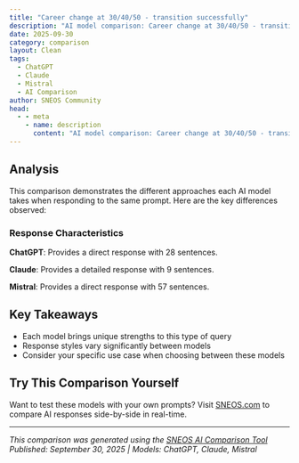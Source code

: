 ```yaml
---
title: "Career change at 30/40/50 - transition successfully"
description: "AI model comparison: Career change at 30/40/50 - transition successfully..."
date: 2025-09-30
category: comparison
layout: Clean
tags:
  - ChatGPT
  - Claude
  - Mistral
  - AI Comparison
author: SNEOS Community
head:
  - - meta
    - name: description
      content: "AI model comparison: Career change at 30/40/50 - transition successfully..."
---
```


<ChatComparison
  title="Career change at 30/40/50 - transition successfully"
  prompt="Career change at 30/40/50 - transition successfully"
  :responses='{"ChatGPT": "Successfully transitioning your career at 30, 40, or 50 involves thoughtful planning, skill-building, and mindset shifts. Here are tailored strategies to help you navigate a career change at each stage:\n\n### Career Change at 30\n- **Assess Your Current Situation:** Evaluate what you like and dislike about your current job.\n- **Identify Your Passion:** Explore careers aligned with your interests and values.\n- **Skill Up:** Consider certifications, courses, or degrees that enhance your qualifications.\n- **Network:** Connect with professionals in your desired field through LinkedIn, industry events, or informational interviews.\n- **Gain Experience:** Volunteer, freelance, or take part-time roles to build relevant experience.\n- **Plan Financially:** Save money to cushion the transition period when income might be unstable.\n- **Stay Flexible:** Be open to entry-level roles to get your foot in the door.\n\n### Career Change at 40\n- **Leverage Your Experience:** Highlight transferable skills and accomplishments from your current career.\n- **Clarify Goals:** Know why you want to change and what you aim to achieve.\n- **Re-skill and Up-skill:** Enroll in advanced training, workshops, or even higher education if needed.\n- **Seek Mentorship:** Find mentors who\u2019ve successfully transitioned or excelled in your target field.\n- **Update Your Personal Brand:** Refresh your resume, LinkedIn profile, and cover letter to reflect your career goals.\n- **Network Strategically:** Attend industry seminars, join professional groups, and engage in social media.\n- **Consider Interim Roles:** Look for roles that bridge your current expertise and new career.\n\n### Career Change at 50\n- **Reflect on Your Strengths:** Focus on wisdom, leadership, and experience as valuable assets.\n- **Stay Current:** Update technical skills and familiarize yourself with industry trends.\n- **Consider Consulting:** Use your expertise to consult or freelance in your field or related areas.\n- **Tailor Your Resume:** Emphasize achievements and skills rather than dates.\n- **Network Widely:** Connect with peers, alumni networks, and professional organizations.\n- **Be Open to Learning:** Embrace new technologies and methodologies.\n- **Plan Financially:** Understand how the change affects your retirement plans and savings.\n\n### General Tips for Any Age\n- **Mindset:** Embrace change positively and stay resilient.\n- **Research:** Thoroughly investigate the new industry.\n- **Set Realistic Goals:** Break your transition into manageable steps.\n- **Seek Support:** Consider career coaches or counselors.\n- **Maintain Balance:** Take care of your mental and physical health during the transition.\n\nChanging careers is challenging but achievable at any age with the right approach and perseverance.", "Claude": "# Career Transition Success by Age: A Strategic Guide\n\n## **Career Change at 30: The Strategic Pivot**\n\n### Advantages You Have:\n- **Fresh perspective** with enough experience to add value\n- **Energy and adaptability** for intensive learning\n- **Network building prime time** - people invest in your potential\n- **Lower financial obligations** (typically)\n\n### Key Strategies:\n- **Leverage transferable skills** - identify overlapping competencies\n- **Invest in education/certifications** - you have time for ROI\n- **Take calculated risks** - consider startups or emerging fields\n- **Build a strong online presence** early\n\n---\n\n## **Career Change at 40: The Experience Play**\n\n### Advantages You Have:\n- **Deep professional expertise** to transfer across industries\n- **Strong network and reputation** \n- **Leadership experience** - valuable in any field\n- **Financial stability** for strategic moves\n\n### Key Strategies:\n- **Position as a strategic hire** - emphasize problem-solving ability\n- **Consider consulting** as a bridge to new industries\n- **Target roles that value maturity** - avoid entry-level positions\n- **Leverage industry connections** for warm introductions\n\n---\n\n## **Career Change at 50: The Wisdom Advantage**\n\n### Advantages You Have:\n- **Extensive network** across multiple industries\n- **Proven track record** of handling complex challenges\n- **Mentorship value** - companies need experienced leaders\n- **Financial position** to be selective\n\n### Key Strategies:\n- **Focus on contract/consulting work** initially\n- **Target age-friendly industries** (healthcare, education, nonprofits)\n- **Emphasize your unique value proposition**\n- **Consider portfolio careers** - multiple part-time roles\n\n---\n\n## **Universal Success Principles (Any Age)**\n\n### 1. **Financial Planning**\n- Build 6-12 months emergency fund\n- Consider transition roles or consulting\n- Plan for potential salary dips\n\n### 2. **Skill Development**\n- Identify skill gaps early\n- Use online learning platforms\n- Get relevant certifications\n- Shadow professionals in target field\n\n### 3. **Network Strategically**\n- **Informational interviews** are crucial\n- Join professional associations\n- Attend industry events\n- Use LinkedIn effectively\n\n### 4. **Market Yourself**\n- Craft a compelling \u0022why I\u0027m changing\u0022 story\n- Update resume to highlight transferable skills\n- Develop industry-specific vocabulary\n- Create portfolio/case studies if relevant\n\n### 5. **Transition Tactics**\n- **Bridge roles** in similar companies\n- **Internal transfers** within current company\n- **Gradual transition** - side projects first\n- **Industry adjacency** - move to related fields first\n\n---\n\n## **Common Pitfalls to Avoid**\n\n- **Starting over at entry level** (unless absolutely necessary)\n- **Ignoring age bias** - be strategic about applications\n- **Undervaluing your experience**\n- **Rushing the process** - transitions take 6-18 months\n- **Neglecting your current role** while searching\n\n---\n\n## **Timeline for Success**\n\n**Months 1-3:** Research, skill assessment, financial planning\n**Months 4-6:** Networking, learning, building new skills\n**Months 7-12:** Active job searching, interviewing, negotiating\n**Months 13-18:** Onboarding and proving yourself\n\nRemember: Career changes are increasingly common. Focus on the unique value your experience brings rather than what you lack. The key is strategic positioning and patience with the process.\n\nWould you like me to elaborate on any specific age bracket or particular industry transition?", "Mistral": "Changing careers at any age can be both exciting and challenging. Whether you\u0027re in your 30s, 40s, or 50s, a successful transition involves careful planning, self-reflection, and strategic action. Here are some steps to help you navigate this change effectively:\n\n### Self-Reflection\n1. **Identify Your Motivations**: Understand why you want to change careers. Is it for better work-life balance, higher pay, more fulfilling work, or something else?\n2. **Assess Your Skills and Interests**: Take stock of your transferable skills, strengths, and passions. What do you enjoy doing, and what are you good at?\n3. **Set Clear Goals**: Define what you want to achieve with this career change. Be specific about the type of role, industry, and work environment you are aiming for.\n\n### Research and Planning\n1. **Explore New Fields**: Research industries and roles that interest you. Look at job descriptions, industry trends, and required qualifications.\n2. **Network**: Connect with professionals in your desired field. Attend industry events, join professional organizations, and leverage LinkedIn to build relationships.\n3. **Education and Training**: Determine if you need additional education or certifications. Consider online courses, workshops, or even going back to school.\n\n### Financial Planning\n1. **Budget**: Assess your financial situation. You may need to save up or plan for a period of reduced income during the transition.\n2. **Benefits and Insurance**: Consider how a career change might affect your health insurance, retirement savings, and other benefits.\n\n### Professional Development\n1. **Upskill**: Take courses or earn certifications that are relevant to your new career. This can make you more competitive in the job market.\n2. **Volunteer or Intern**: Gain practical experience through volunteering, internships, or part-time work in your new field.\n\n### Job Search\n1. **Tailor Your Resume**: Highlight transferable skills and experiences that are relevant to your new career. Focus on achievements and how they align with the new role.\n2. **Craft a Compelling Cover Letter**: Explain your career change and why you are a strong candidate for the new role.\n3. **Interview Preparation**: Be ready to discuss your career change in interviews. Practice explaining your motivations and how your skills transfer to the new role.\n\n### Emotional and Mental Preparation\n1. **Support System**: Surround yourself with supportive friends, family, and mentors who can offer encouragement and advice.\n2. **Manage Stress**: Career transitions can be stressful. Practice self-care, such as exercise, meditation, and hobbies, to stay balanced.\n\n### Age-Specific Considerations\n- **30s**: You may have more flexibility and fewer financial commitments, making it easier to take risks. Focus on gaining experience and building a network.\n- **40s**: You likely have more financial responsibilities and may need to balance career change with family and other commitments. Leverage your experience and network.\n- **50s**: You bring a wealth of experience and wisdom. Focus on how your extensive background can be an asset in your new career. Consider part-time work or consulting as a transition.\n\n### Final Tips\n- **Stay Positive**: Remember that age is just a number. Your experience and skills are valuable assets.\n- **Be Patient**: Career transitions take time. Stay persistent and keep moving forward.\n- **Seek Professional Help**: Consider working with a career coach or counselor who can provide guidance and support.\n\nBy following these steps, you can make a successful career transition at any age. Good luck!"}' 
  published-date="22:46"
/>

## Analysis

This comparison demonstrates the different approaches each AI model takes when responding to the same prompt. Here are the key differences observed:

### Response Characteristics

**ChatGPT**: Provides a direct response with 28 sentences. 

**Claude**: Provides a detailed response with 9 sentences. 

**Mistral**: Provides a direct response with 57 sentences. 

## Key Takeaways

- Each model brings unique strengths to this type of query
- Response styles vary significantly between models
- Consider your specific use case when choosing between these models

## Try This Comparison Yourself

Want to test these models with your own prompts? Visit [SNEOS.com](https://sneos.com) to compare AI responses side-by-side in real-time.

---

*This comparison was generated using the [SNEOS AI Comparison Tool](https://sneos.com)*
*Published: September 30, 2025 | Models: ChatGPT, Claude, Mistral*
